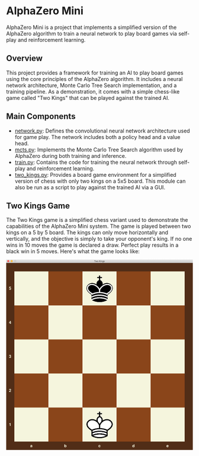 # AlphaZero Mini

AlphaZero Mini is a project that implements a simplified version of the AlphaZero algorithm to train a neural network to play board games via self-play and reinforcement learning.

## Overview

This project provides a framework for training an AI to play board games using the core principles of the AlphaZero algorithm. It includes a neural network architecture, Monte Carlo Tree Search implementation, and a training pipeline. As a demonstration, it comes with a simple chess-like game called "Two Kings" that can be played against the trained AI.

## Main Components

- [network.py](network.py): Defines the convolutional neural network architecture used for game play. The network includes both a policy head and a value head.
- [mcts.py](mcts.py): Implements the Monte Carlo Tree Search algorithm used by AlphaZero during both training and inference.
- [train.py](train.py): Contains the code for training the neural network through self-play and reinforcement learning.
- [two_kings.py](two_kings.py): Provides a board game environment for a simplified version of chess with only two kings on a 5x5 board. This module can also be run as a script to play against the trained AI via a GUI.

## Two Kings Game

The Two Kings game is a simplified chess variant used to demonstrate the capabilities of the AlphaZero Mini system. The game is played between two kings on a 5 by 5 board. The kings can only move horizontally and vertically, and the objective is simply to take your opponent's king. If no one wins in 10 moves the game is declared a draw. Perfect play results in a black win in 5 moves. Here's what the game looks like:

![Two Kings Game](two_kings.png)



